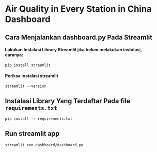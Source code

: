 # Air Quality in Every Station in China Dashboard

## Cara Menjalankan dashboard.py Pada Streamlit

#### Lakukan Instalasi Library Streamlit jika belum melakukan instalasi, caranya:

```
pip install streamlit
```

#### Periksa instalasi streamlit

```
streamlit --version
```

## Instalasi Library Yang Terdaftar Pada file `requirements.txt`

```
pip install -r requirements.txt
```

## Run streamlit app

```
streamlit run dashboard/dashboard.py
```
